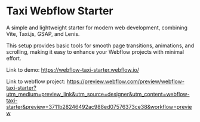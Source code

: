 # Taxi Webflow Starter

A simple and lightweight starter for modern web development, combining Vite, Taxi.js, GSAP, and Lenis. 

This setup provides basic tools for smooth page transitions, animations, and scrolling, making it easy to enhance your Webflow projects with minimal effort.

Link to demo: https://webflow-taxi-starter.webflow.io/

Link to webflow project: https://preview.webflow.com/preview/webflow-taxi-starter?utm_medium=preview_link&utm_source=designer&utm_content=webflow-taxi-starter&preview=3711b28246492ac988ed07576373ce38&workflow=preview

